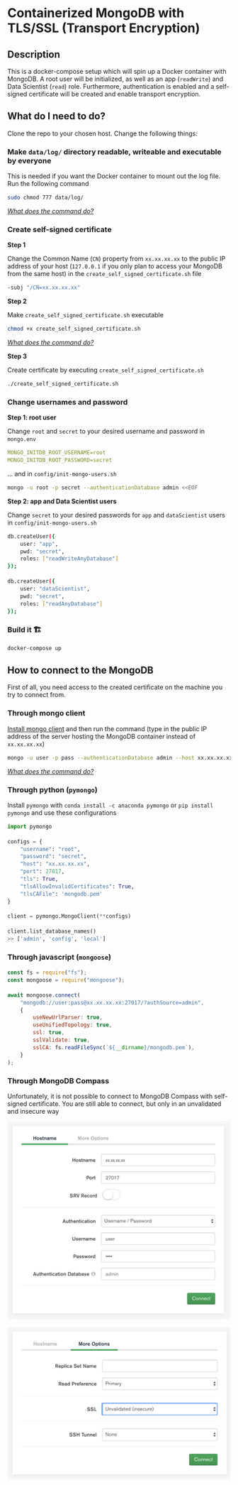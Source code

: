 # Containerized MongoDB with TLS/SSL (Transport Encryption)

## Description

This is a docker-compose setup which will spin up a Docker container with MongoDB. A root user will be initialized, as well as an app (`readWrite`) and Data Scientist (`read`) role. Furthermore, authentication is enabled and a self-signed certificate will be created and enable transport encryption.

## What do I need to do?

Clone the repo to your chosen host. Change the following things:

### Make `data/log/` directory readable, writeable and executable by everyone

This is needed if you want the Docker container to mount out the log file. Run the following command

```bash
sudo chmod 777 data/log/
```

_[What does the command do?](https://explainshell.com/explain?cmd=sudo+chmod+777+data%2Flog%2F)_

### Create self-signed certificate

**Step 1**

Change the Common Name (`CN`) property from `xx.xx.xx.xx` to the public IP address of your host (`127.0.0.1` if you only plan to access your MongoDB from the same host) in the `create_self_signed_certificate.sh` file

```sh
-subj "/CN=xx.xx.xx.xx"
```

**Step 2**

Make `create_self_signed_certificate.sh` executable

```sh
chmod +x create_self_signed_certificate.sh
```

_[What does the command do?](https://explainshell.com/explain?cmd=chmod+%2Bx+create_self_signed_certificate.sh)_

**Step 3**

Create certificate by executing `create_self_signed_certificate.sh`

```sh
./create_self_signed_certificate.sh
```

### Change usernames and password

**Step 1: root user**

Change `root` and `secret` to your desired username and password in `mongo.env`

```yaml
MONGO_INITDB_ROOT_USERNAME=root
MONGO_INITDB_ROOT_PASSWORD=secret
```

... and in `config/init-mongo-users.sh`

```sh
mongo -u root -p secret --authenticationDatabase admin <<EOF
```

**Step 2: app and Data Scientist users**

Change `secret` to your desired passwords for `app` and `dataScientist` users in `config/init-mongo-users.sh`

```sh
db.createUser({
    user: "app",
    pwd: "secret",
    roles: ["readWriteAnyDatabase"]
});

db.createUser({
    user: "dataScientist",
    pwd: "secret",
    roles: ["readAnyDatabase"]
});
```

### Build it 🏗

```sh
docker-compose up
```

## How to connect to the MongoDB

First of all, you need access to the created certificate on the machine you try to connect from.

### Through mongo client

[Install mongo client](https://docs.mongodb.com/mongocli/stable/install/) and then run the command (type in the public IP address of the server hosting the MongoDB container instead of `xx.xx.xx.xx`)

```sh
mongo -u user -p pass --authenticationDatabase admin --host xx.xx.xx.xx --port 27017 --tls --tlsCAFile mongodb.pem
```

_[What does the command do?](https://explainshell.com/explain?cmd=mongo+-u+user+-p+pass+--authenticationDatabase+admin+--host+xx.xx.xx.xx+--port+27017+--tls+--tlsCAFile+mongodb.pem)_

### Through python (`pymongo`)

Install `pymongo` with `conda install -c anaconda pymongo` or `pip install pymongo` and use these configurations

```python
import pymongo

configs = {
    "username": "root",
    "password": "secret",
    "host": "xx.xx.xx.xx",
    "port": 27017,
    "tls": True,
    "tlsAllowInvalidCertificates": True,
    "tlsCAFile": 'mongodb.pem'
}

client = pymongo.MongoClient(**configs)

client.list_database_names()
>> ['admin', 'config', 'local']
```

### Through javascript (`mongoose`)

```javascript
const fs = require("fs");
const mongoose = require("mongoose");

await mongoose.connect(
    "mongodb://user:pass@xx.xx.xx.xx:27017/?authSource=admin",
    {
        useNewUrlParser: true,
        useUnifiedTopology: true,
        ssl: true,
        sslValidate: true,
        sslCA: fs.readFileSync(`${__dirname}/mongodb.pem`),
    }
);
```

### Through MongoDB Compass

Unfortunately, it is not possible to connect to MongoDB Compass with self-signed certificate. You are still able to connect, but only in an unvalidated and insecure way

![MongoDB Compass Hostname Settings](img/compass_1.png)

![MongoDB Compass More Options Settings](img/compass_2.png)
